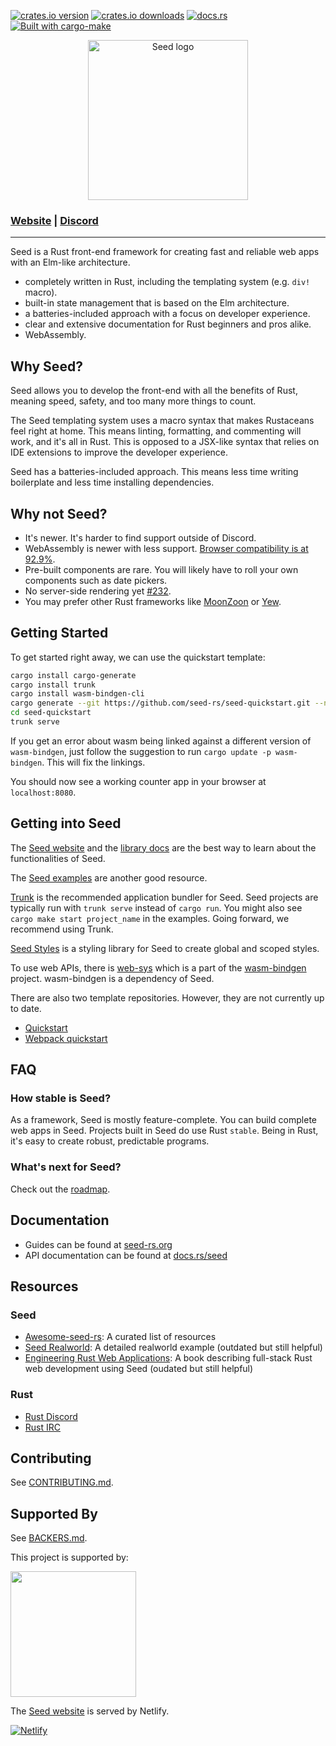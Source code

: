 [![crates.io version](https://img.shields.io/crates/v/seed.svg)](https://crates.io/crates/seed)
[![crates.io downloads](https://img.shields.io/crates/d/seed.svg)](https://crates.io/crates/seed)
[![docs.rs](https://docs.rs/seed/badge.svg)](https://docs.rs/seed)
[![Built with cargo-make](https://sagiegurari.github.io/cargo-make/assets/badges/cargo-make.svg)](https://sagiegurari.github.io/cargo-make)

<p align="center">
  <img src="https://raw.githubusercontent.com/seed-rs/seed-rs.org/81ed1acc77062ede3295683f21f2d39611843192/seed_branding/seed_logo.min.svg" width="256" title="Seed logo">
</p>

### [Website](https://seed-rs.org) | [Discord](https://discord.gg/JHHcHp5)
---
Seed is a Rust front-end framework for creating fast and reliable web apps with an Elm-like architecture.

- completely written in Rust, including the templating system (e.g. `div!` macro).
- built-in state management that is based on the Elm architecture.
- a batteries-included approach with a focus on developer experience.
- clear and extensive documentation for Rust beginners and pros alike.
- WebAssembly.

## Why Seed?
Seed allows you to develop the front-end with all the benefits of Rust, meaning speed, safety, and too many more things to count.

The Seed templating system uses a macro syntax that makes Rustaceans feel right at home. This means linting, formatting, and commenting will work, and it's all in Rust. This is opposed to a JSX-like syntax that relies on IDE extensions to improve the developer experience.

Seed has a batteries-included approach. This means less time writing boilerplate and less time installing dependencies.

## Why not Seed?
- It's newer. It's harder to find support outside of Discord.
- WebAssembly is newer with less support. [Browser compatibility is at 92.9%](https://caniuse.com/?search=webassembly).
- Pre-built components are rare. You will likely have to roll your own components such as date pickers.
- No server-side rendering yet [#232](https://github.com/seed-rs/seed/issues/232).
- You may prefer other Rust frameworks like [MoonZoon](https://github.com/MoonZoon/MoonZoon) or [Yew](https://github.com/yewstack/yew).

## Getting Started
To get started right away, we can use the quickstart template:
```sh
cargo install cargo-generate
cargo install trunk
cargo install wasm-bindgen-cli
cargo generate --git https://github.com/seed-rs/seed-quickstart.git --name seed-quickstart
cd seed-quickstart
trunk serve
```

If you get an error about wasm being linked against a different version of `wasm-bindgen`, just follow the suggestion to run `cargo update -p wasm-bindgen`. This will fix the linkings.

You should now see a working counter app in your browser at `localhost:8080`.

## Getting into Seed
The [Seed website](https://seed-rs.org/) and the [library docs](https://docs.rs/seed/latest) are the best way to learn about the functionalities of Seed.

The [Seed examples](examples/) are another good resource.

[Trunk](https://github.com/thedodd/trunk) is the recommended application bundler for Seed. Seed projects are typically run with `trunk serve` instead of `cargo run`. You might also see `cargo make start project_name` in the examples. Going forward, we recommend using Trunk. 

[Seed Styles](https://github.com/seed-rs/styles_hooks) is a styling library for Seed to create global and scoped styles.

To use web APIs, there is [web-sys](https://github.com/rustwasm/wasm-bindgen/tree/master/crates/web-sys) which is a part of the [wasm-bindgen](https://github.com/rustwasm/wasm-bindgen) project. wasm-bindgen is a dependency of Seed.

There are also two template repositories. However, they are not currently up to date.
- [Quickstart](https://github.com/seed-rs/seed-quickstart)
- [Webpack quickstart](https://github.com/seed-rs/seed-quickstart-webpack)

## FAQ
### How stable is Seed?
As a framework, Seed is mostly feature-complete. You can build complete web apps in Seed. Projects built in Seed do use Rust `stable`. Being in Rust, it's easy to create robust, predictable programs.

### What's next for Seed?
Check out the [roadmap](https://github.com/seed-rs/seed/milestones).

## Documentation
- Guides can be found at [seed-rs.org](https://seed-rs.org)
- API documentation can be found at [docs.rs/seed](https://docs.rs/seed)

## Resources
### Seed
- [Awesome-seed-rs](https://github.com/seed-rs/awesome-seed-rs): A curated list of resources
- [Seed Realworld](https://github.com/seed-rs/seed-rs-realworld): A detailed realworld example (outdated but still helpful)
- [Engineering Rust Web Applications](https://erwabook.com/intro/): A book describing full-stack Rust web development using Seed (oudated but still helpful)

### Rust
- [Rust Discord](https://discordapp.com/invite/rust-lang)
- [Rust IRC](https://www.irccloud.com/invite?channel=%23%23rust&hostname=chat.freenode.net&port=6697&ssl=1)

## Contributing
See [CONTRIBUTING.md](CONTRIBUTING.md).

## Supported By
See [BACKERS.md](BACKERS.md).

<p>This project is supported by:</p>
<p>
  <!-- referral link from console -->
  <a href="https://m.do.co/c/f02c252209c1">
    <img src="https://opensource.nyc3.cdn.digitaloceanspaces.com/attribution/assets/SVG/DO_Logo_horizontal_blue.svg" width="201px">
  </a>
</p>

The [Seed website](https://seed-rs.org) is served by Netlify.

[![Netlify](https://www.netlify.com/img/global/badges/netlify-light.svg)](https://www.netlify.com)
